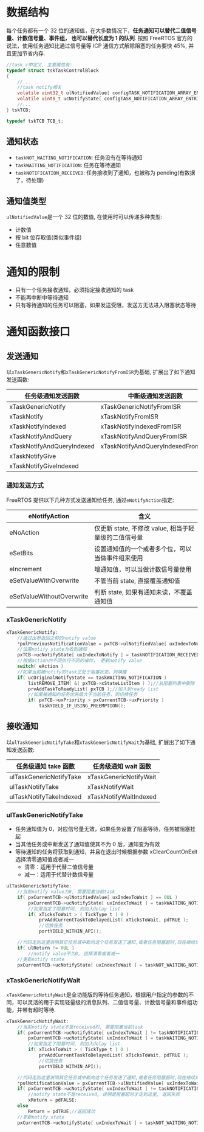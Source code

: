 # 数据结构

每个任务都有一个 32 位的通知值，在大多数情况下，**任务通知可以替代二值信号量、计数信号量、事件组， 也可以替代长度为 1 的队列**.
按照 FreeRTOS 官方的说法，使用任务通知比通过信号量等 ICP 通信方式解除阻塞的任务要快 45%, 并且更加节省内存.

```c
//task.c中定义, 主要属性有:
typedef struct tskTaskControlBlock
{
    //...
    //task notify相关
    volatile uint32_t ulNotifiedValue[ configTASK_NOTIFICATION_ARRAY_ENTRIES ]; //任务通知值
    volatile uint8_t ucNotifyState[ configTASK_NOTIFICATION_ARRAY_ENTRIES ]; //任务通知状态
    //...
} tskTCB;

typedef tskTCB TCB_t;
```

## 通知状态

- `taskNOT_WAITING_NOTIFICATION`: 任务没有在等待通知
- `taskWAITING_NOTIFICATION`: 任务在等待通知
- `taskNOTIFICATION_RECEIVED`: 任务接收到了通知，也被称为 pending(有数据了，待处理)

## 通知值类型

`ulNotifiedValue`是一个 32 位的数值, 在使用时可以传递多种类型:

- 计数值
- 按 bit 位存取值(类似事件组)
- 任意数值

# 通知的限制

- 只有一个任务接收通知，必须指定接收通知的 task
- 不能再中断中等待通知
- 只有等待通知的任务可以阻塞，如果发送受阻，发送方无法进入阻塞状态等待

# 通知函数接口

## 发送通知

以`xTaskGenericNotify`和`xTaskGenericNotifyFromISR`为基础, 扩展出了如下通知发送函数:

| 任务级通知发送函数         | 中断级通知发送函数                |
| -------------------------- | --------------------------------- |
| xTaskGenericNotify         | xTaskGenericNotifyFromISR         |
| xTaskNotify                | xTaskNotifyFromISR                |
| xTaskNotifyIndexed         | xTaskNotifyIndexedFromISR         |
| xTaskNotifyAndQuery        | xTaskNotifyAndQueryFromISR        |
| xTaskNotifyAndQueryIndexed | xTaskNotifyAndQueryIndexedFromISR |
| xTaskNotifyGive            |                                   |
| xTaskNotifyGiveIndexed     |                                   |

### 通知发送方式

FreeRTOS 提供以下几种方式发送通知给任务, 通过`eNotifyAction`指定:

| eNotifyAction             | 含义                                                 |
| ------------------------- | ---------------------------------------------------- |
| eNoAction                 | 仅更新 state, 不修改 value, 相当于轻量级的二值信号量 |
| eSetBits                  | 设置通知值的一个或者多个位，可以当做事件组来使用     |
| eIncrement                | 增通知值，可以当做计数信号量使用                     |
| eSetValueWithOverwrite    | 不管当前 state, 直接覆盖通知值                       |
| eSetValueWithoutOverwrite | 判断 state, 如果有通知未读，不覆盖通知值             |

### xTaskGenericNotify

```c
xTaskGenericNotify:
    //通过出参返回之前的notify value
    *pulPreviousNotificationValue = pxTCB->ulNotifiedValue[ uxIndexToNotify ];
    //设置notify state为收到通知
    pxTCB->ucNotifyState[ uxIndexToNotify ] = taskNOTIFICATION_RECEIVED;
    //根据action的不同执行不同的操作， 更新notify value
    switch( eAction )
    //如果当前被notify的task正处于阻塞状态，则唤醒
    if( ucOriginalNotifyState == taskWAITING_NOTIFICATION )
        listREMOVE_ITEM( &( pxTCB->xStateListItem ) );//从阻塞列表中删除
        prvAddTaskToReadyList( pxTCB );//加入到ready list
        //如果被通知的任务优先级大于当前任务，则切换任务
        if( pxTCB->uxPriority > pxCurrentTCB->uxPriority )
            taskYIELD_IF_USING_PREEMPTION();
```

## 接收通知

以`ulTaskGenericNotifyTake`和`xTaskGenericNotifyWait`为基础, 扩展出了如下通知发送函数:

| 任务级通知 take 函数    | 任务级通知 wait 函数   |
| ----------------------- | ---------------------- |
| ulTaskGenericNotifyTake | xTaskGenericNotifyWait |
| ulTaskNotifyTake        | xTaskNotifyWait        |
| ulTaskNotifyTakeIndexed | xTaskNotifyWaitIndexed |

### ulTaskGenericNotifyTake

- 任务通知值为 0，对应信号量无效，如果任务设置了阻塞等待，任务被阻塞挂起
- 当其他任务或中断发送了通知值使其不为 0 后，通知变为有效
- 等待通知的任务将获取到通知，并且在退出时候根据参数 xClearCountOnExit 选择清零通知值或者减一
  - 清零：适用于代替二值信号量
  - 减一：适用于代替计数信号量

```c
ulTaskGenericNotifyTake:
    //当前notify value为0, 需要阻塞当前task
    if( pxCurrentTCB->ulNotifiedValue[ uxIndexToWait ] == 0UL )
        pxCurrentTCB->ucNotifyState[ uxIndexToWait ] = taskWAITING_NOTIFICATION;
        //如果指定了阻塞时间, 则加入delay list
        if( xTicksToWait > ( TickType_t ) 0 )
            prvAddCurrentTaskToDelayedList( xTicksToWait, pdTRUE );
            //切换任务
            portYIELD_WITHIN_API();

    //代码走到这里说明其它任务或中断向这个任务发送了通知,或者任务阻塞超时,现在继续处理
    if( ulReturn != 0UL )
        //notify value不为0, 选择清零或者减一
    //更新notify state
    pxCurrentTCB->ucNotifyState[ uxIndexToWait ] = taskNOT_WAITING_NOTIFICATION;
```

### xTaskGenericNotifyWait

`xTaskGenericNotifyWait`是全功能版的等待任务通知，根据用户指定的参数的不同，可以灵活的用于实现轻量级的消息队列、二值信号量、计数信号量和事件组功能，并带有超时等待.

```c
xTaskGenericNotifyWait:
    //当前notify state不是received时, 需要阻塞当前task
    if( pxCurrentTCB->ucNotifyState[ uxIndexToWait ] != taskNOTIFICATION_RECEIVED )
        pxCurrentTCB->ucNotifyState[ uxIndexToWait ] = taskWAITING_NOTIFICATION;
        //如果指定了阻塞时间, 则加入delay list
        if( xTicksToWait > ( TickType_t ) 0 )
            prvAddCurrentTaskToDelayedList( xTicksToWait, pdTRUE );
            //切换任务
            portYIELD_WITHIN_API();

    //代码走到这里说明其它任务或中断向这个任务发送了通知,或者任务阻塞超时,现在继续处理
    *pulNotificationValue = pxCurrentTCB->ulNotifiedValue[ uxIndexToWait ];//返回当前值
    if( pxCurrentTCB->ucNotifyState[ uxIndexToWait ] != taskNOTIFICATION_RECEIVED )
        //notify state不是received, 说明是阻塞超时才走到这里, 返回失败
        xReturn = pdFALSE;
    else
        Return = pdTRUE;//返回成功
    //更新notify state
    pxCurrentTCB->ucNotifyState[ uxIndexToWait ] = taskNOT_WAITING_NOTIFICATION;
```

